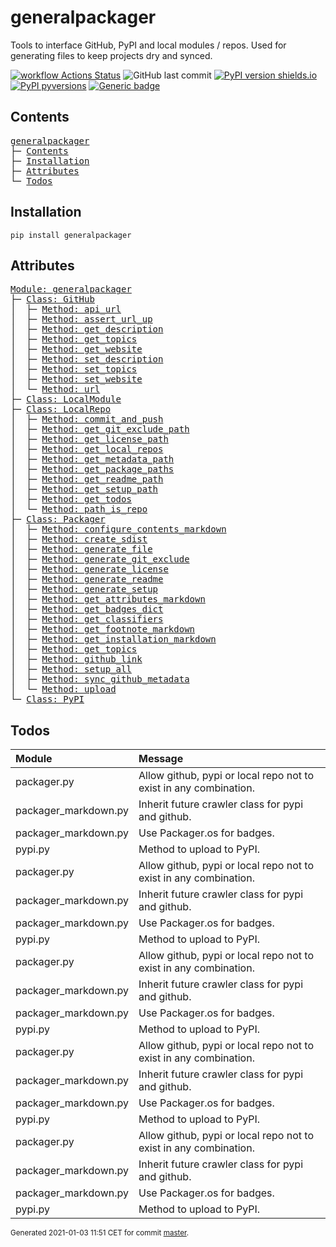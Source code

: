 # generalpackager
Tools to interface GitHub, PyPI and local modules / repos. Used for generating files to keep projects dry and synced.

[![workflow Actions Status](https://github.com/ManderaGeneral/generalpackager/workflows/workflow/badge.svg)](https://github.com/ManderaGeneral/generalpackager/actions)
![GitHub last commit](https://img.shields.io/github/last-commit/ManderaGeneral/generalpackager)
[![PyPI version shields.io](https://img.shields.io/pypi/v/generalpackager.svg)](https://pypi.org/project/generalpackager/)
[![PyPI pyversions](https://img.shields.io/pypi/pyversions/generalpackager.svg)](https://pypi.python.org/pypi/generalpackager/)
[![Generic badge](https://img.shields.io/badge/platforms-Windows%20%7C%20Ubuntu%20%7C%20MacOS-blue.svg)](https://shields.io/)

## Contents
<pre>
<a href='#generalpackager'>generalpackager</a>
├─ <a href='#Contents'>Contents</a>
├─ <a href='#Installation'>Installation</a>
├─ <a href='#Attributes'>Attributes</a>
└─ <a href='#Todos'>Todos</a>
</pre>

## Installation
```
pip install generalpackager
```

## Attributes
<pre>
<a href='https://github.com/ManderaGeneral/generalpackager/blob/master/generalpackager/__init__.py#L1'>Module: generalpackager</a>
├─ <a href='https://github.com/ManderaGeneral/generalpackager/blob/master/generalpackager/api/github.py#L7'>Class: GitHub</a>
│  ├─ <a href='https://github.com/ManderaGeneral/generalpackager/blob/master/generalpackager/api/github.py#L26'>Method: api_url</a>
│  ├─ <a href='https://github.com/ManderaGeneral/generalpackager/blob/master/generalpackager/api/github.py#L16'>Method: assert_url_up</a>
│  ├─ <a href='https://github.com/ManderaGeneral/generalpackager/blob/master/generalpackager/api/github.py#L54'>Method: get_description</a>
│  ├─ <a href='https://github.com/ManderaGeneral/generalpackager/blob/master/generalpackager/api/github.py#L41'>Method: get_topics</a>
│  ├─ <a href='https://github.com/ManderaGeneral/generalpackager/blob/master/generalpackager/api/github.py#L30'>Method: get_website</a>
│  ├─ <a href='https://github.com/ManderaGeneral/generalpackager/blob/master/generalpackager/api/github.py#L60'>Method: set_description</a>
│  ├─ <a href='https://github.com/ManderaGeneral/generalpackager/blob/master/generalpackager/api/github.py#L47'>Method: set_topics</a>
│  ├─ <a href='https://github.com/ManderaGeneral/generalpackager/blob/master/generalpackager/api/github.py#L36'>Method: set_website</a>
│  └─ <a href='https://github.com/ManderaGeneral/generalpackager/blob/master/generalpackager/api/github.py#L22'>Method: url</a>
├─ <a href='https://github.com/ManderaGeneral/generalpackager/blob/master/generalpackager/api/local_module.py#L5'>Class: LocalModule</a>
├─ <a href='https://github.com/ManderaGeneral/generalpackager/blob/master/generalpackager/api/local_repo.py#L9'>Class: LocalRepo</a>
│  ├─ <a href='https://github.com/ManderaGeneral/generalpackager/blob/master/generalpackager/api/local_repo.py#L77'>Method: commit_and_push</a>
│  ├─ <a href='https://github.com/ManderaGeneral/generalpackager/blob/master/generalpackager/api/local_repo.py#L25'>Method: get_git_exclude_path</a>
│  ├─ <a href='https://github.com/ManderaGeneral/generalpackager/blob/master/generalpackager/api/local_repo.py#L33'>Method: get_license_path</a>
│  ├─ <a href='https://github.com/ManderaGeneral/generalpackager/blob/master/generalpackager/api/local_repo.py#L41'>Method: get_local_repos</a>
│  ├─ <a href='https://github.com/ManderaGeneral/generalpackager/blob/master/generalpackager/api/local_repo.py#L21'>Method: get_metadata_path</a>
│  ├─ <a href='https://github.com/ManderaGeneral/generalpackager/blob/master/generalpackager/api/local_repo.py#L37'>Method: get_package_paths</a>
│  ├─ <a href='https://github.com/ManderaGeneral/generalpackager/blob/master/generalpackager/api/local_repo.py#L17'>Method: get_readme_path</a>
│  ├─ <a href='https://github.com/ManderaGeneral/generalpackager/blob/master/generalpackager/api/local_repo.py#L29'>Method: get_setup_path</a>
│  ├─ <a href='https://github.com/ManderaGeneral/generalpackager/blob/master/generalpackager/api/local_repo.py#L57'>Method: get_todos</a>
│  └─ <a href='https://github.com/ManderaGeneral/generalpackager/blob/master/generalpackager/api/local_repo.py#L46'>Method: path_is_repo</a>
├─ <a href='https://github.com/ManderaGeneral/generalpackager/blob/master/generalpackager/packager.py#L19'>Class: Packager</a>
│  ├─ <a href='https://github.com/ManderaGeneral/generalpackager/blob/master/generalpackager/packager_markdown.py#L40'>Method: configure_contents_markdown</a>
│  ├─ <a href='https://github.com/ManderaGeneral/generalpackager/blob/master/generalpackager/packager_pypi.py#L6'>Method: create_sdist</a>
│  ├─ <a href='https://github.com/ManderaGeneral/generalpackager/blob/master/generalpackager/packager_files.py#L8'>Method: generate_file</a>
│  ├─ <a href='https://github.com/ManderaGeneral/generalpackager/blob/master/generalpackager/packager_files.py#L55'>Method: generate_git_exclude</a>
│  ├─ <a href='https://github.com/ManderaGeneral/generalpackager/blob/master/generalpackager/packager_files.py#L61'>Method: generate_license</a>
│  ├─ <a href='https://github.com/ManderaGeneral/generalpackager/blob/master/generalpackager/packager_markdown.py#L84'>Method: generate_readme</a>
│  ├─ <a href='https://github.com/ManderaGeneral/generalpackager/blob/master/generalpackager/packager_files.py#L16'>Method: generate_setup</a>
│  ├─ <a href='https://github.com/ManderaGeneral/generalpackager/blob/master/generalpackager/packager_markdown.py#L69'>Method: get_attributes_markdown</a>
│  ├─ <a href='https://github.com/ManderaGeneral/generalpackager/blob/master/generalpackager/packager_markdown.py#L9'>Method: get_badges_dict</a>
│  ├─ <a href='https://github.com/ManderaGeneral/generalpackager/blob/master/generalpackager/packager_metadata.py#L26'>Method: get_classifiers</a>
│  ├─ <a href='https://github.com/ManderaGeneral/generalpackager/blob/master/generalpackager/packager_markdown.py#L76'>Method: get_footnote_markdown</a>
│  ├─ <a href='https://github.com/ManderaGeneral/generalpackager/blob/master/generalpackager/packager_markdown.py#L23'>Method: get_installation_markdown</a>
│  ├─ <a href='https://github.com/ManderaGeneral/generalpackager/blob/master/generalpackager/packager_metadata.py#L16'>Method: get_topics</a>
│  ├─ <a href='https://github.com/ManderaGeneral/generalpackager/blob/master/generalpackager/packager_markdown.py#L61'>Method: github_link</a>
│  ├─ <a href='https://github.com/ManderaGeneral/generalpackager/blob/master/generalpackager/packager.py#L50'>Method: setup_all</a>
│  ├─ <a href='https://github.com/ManderaGeneral/generalpackager/blob/master/generalpackager/packager_github.py#L5'>Method: sync_github_metadata</a>
│  └─ <a href='https://github.com/ManderaGeneral/generalpackager/blob/master/generalpackager/packager_pypi.py#L14'>Method: upload</a>
└─ <a href='https://github.com/ManderaGeneral/generalpackager/blob/master/generalpackager/api/pypi.py#L3'>Class: PyPI</a>
</pre>

## Todos
| Module               | Message                                                           |
|:---------------------|:------------------------------------------------------------------|
| packager.py          | Allow github, pypi or local repo not to exist in any combination. |
| packager_markdown.py | Inherit future crawler class for pypi and github.                 |
| packager_markdown.py | Use Packager.os for badges.                                       |
| pypi.py              | Method to upload to PyPI.                                         |
| packager.py          | Allow github, pypi or local repo not to exist in any combination. |
| packager_markdown.py | Inherit future crawler class for pypi and github.                 |
| packager_markdown.py | Use Packager.os for badges.                                       |
| pypi.py              | Method to upload to PyPI.                                         |
| packager.py          | Allow github, pypi or local repo not to exist in any combination. |
| packager_markdown.py | Inherit future crawler class for pypi and github.                 |
| packager_markdown.py | Use Packager.os for badges.                                       |
| pypi.py              | Method to upload to PyPI.                                         |
| packager.py          | Allow github, pypi or local repo not to exist in any combination. |
| packager_markdown.py | Inherit future crawler class for pypi and github.                 |
| packager_markdown.py | Use Packager.os for badges.                                       |
| pypi.py              | Method to upload to PyPI.                                         |
| packager.py          | Allow github, pypi or local repo not to exist in any combination. |
| packager_markdown.py | Inherit future crawler class for pypi and github.                 |
| packager_markdown.py | Use Packager.os for badges.                                       |
| pypi.py              | Method to upload to PyPI.                                         |

<sup>
Generated 2021-01-03 11:51 CET for commit <a href='https://github.com/ManderaGeneral/generalpackager/commit/master'>master</a>.
</sup>